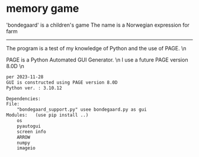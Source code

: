 # memory game

'bondegaard' is a children's game
The name is a Norwegian expression for farm

---

The program is a test of my knowledge of Python and the use of PAGE. \n

PAGE is a Python Automated GUI Generator. \n
I use a future PAGE version 8.0D \n

```tex
per 2023-11-28
GUI is constructed using PAGE version 8.0D
Python ver. : 3.10.12

Dependencies:
File: 
    "bondegaard_support.py" usee bondegaard.py as gui
Modules:   (use pip install ..)
    os
    pyautogui
    screen info
    ARROW
    numpy
    imageio
```
